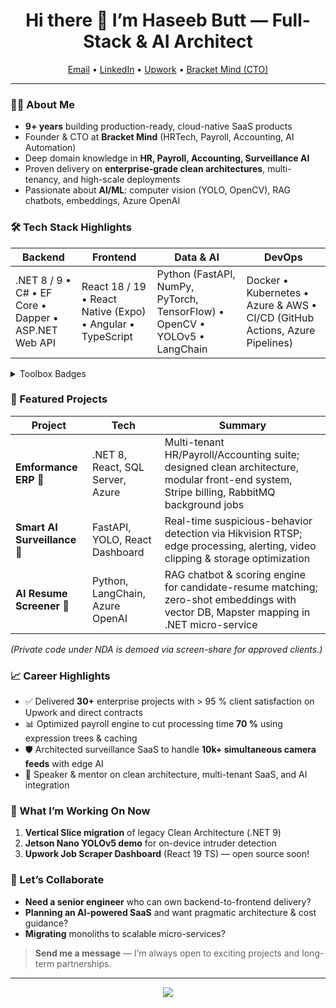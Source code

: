<!-- GitHub Profile README -->

<h1 align="center">Hi there&nbsp;👋 I’m Haseeb Butt — Full-Stack & AI Architect</h1>

<p align="center">
  <a href="mailto:youremail@example.com">Email</a> •
  <a href="https://www.linkedin.com/in/your-linkedin/">LinkedIn</a> •
  <a href="https://upwork.com/fl/your-upwork/">Upwork</a> •
  <a href="https://bracketmind.com">Bracket Mind (CTO)</a>
</p>

---

### 🧑‍💻 About Me

- **9+ years** building production-ready, cloud-native SaaS products  
- Founder & CTO at **Bracket Mind** (HRTech, Payroll, Accounting, AI Automation)  
- Deep domain knowledge in **HR, Payroll, Accounting, Surveillance AI**  
- Proven delivery on **enterprise-grade clean architectures**, multi-tenancy, and high-scale deployments  
- Passionate about **AI/ML**: computer vision (YOLO, OpenCV), RAG chatbots, embeddings, Azure OpenAI

### 🛠 Tech Stack Highlights

| Backend | Frontend | Data & AI | DevOps |
| ------- | -------- | --------- | ------ |
| .NET 8 / 9 • C# • EF Core • Dapper • ASP.NET Web API | React 18 / 19 • React Native (Expo) • Angular • TypeScript | Python (FastAPI, NumPy, PyTorch, TensorFlow) • OpenCV • YOLOv5 • LangChain | Docker • Kubernetes • Azure & AWS • CI/CD (GitHub Actions, Azure Pipelines) |

<details>
<summary>Toolbox Badges</summary>
<p>
  <img src="https://img.shields.io/badge/.NET-512BD4?logo=dotnet&logoColor=white" />
  <img src="https://img.shields.io/badge/C%23-239120?logo=csharp&logoColor=white" />
  <img src="https://img.shields.io/badge/React-61DAFB?logo=react&logoColor=black" />
  <img src="https://img.shields.io/badge/Angular-DD0031?logo=angular&logoColor=white" />
  <img src="https://img.shields.io/badge/Python-3776AB?logo=python&logoColor=white" />
  <img src="https://img.shields.io/badge/Azure-0089D6?logo=microsoftazure&logoColor=white" />
  <img src="https://img.shields.io/badge/AWS-232F3E?logo=amazonaws&logoColor=white" />
  <img src="https://img.shields.io/badge/SQL%20Server-CC2927?logo=microsoftsqlserver&logoColor=white" />
</p>
</details>

### 🚀 Featured Projects

| Project | Tech | Summary |
| ------- | ---- | ------- |
| **Emformance ERP** 🔗 | .NET 8, React, SQL Server, Azure | Multi-tenant HR/Payroll/Accounting suite; designed clean architecture, modular front-end system, Stripe billing, RabbitMQ background jobs |
| **Smart AI Surveillance** 🔗 | FastAPI, YOLO, React Dashboard | Real-time suspicious-behavior detection via Hikvision RTSP; edge processing, alerting, video clipping & storage optimization |
| **AI Resume Screener** 🔗 | Python, LangChain, Azure OpenAI | RAG chatbot & scoring engine for candidate-resume matching; zero-shot embeddings with vector DB, Mapster mapping in .NET micro-service |

*(Private code under NDA is demoed via screen-share for approved clients.)*

### 📈 Career Highlights

- ✅ Delivered **30+** enterprise projects with > 95 % client satisfaction on Upwork and direct contracts  
- 📊 Optimized payroll engine to cut processing time **70 %** using expression trees & caching  
- 🛡 Architected surveillance SaaS to handle **10k+ simultaneous camera feeds** with edge AI  
- 💬 Speaker & mentor on clean architecture, multi-tenant SaaS, and AI integration  

### 🧠 What I’m Working On Now

1. **Vertical Slice migration** of legacy Clean Architecture (.NET 9)  
2. **Jetson Nano YOLOv5 demo** for on-device intruder detection  
3. **Upwork Job Scraper Dashboard** (React 19 TS) — open source soon!

### 🤝 Let’s Collaborate

- **Need a senior engineer** who can own backend-to-frontend delivery?  
- **Planning an AI-powered SaaS** and want pragmatic architecture & cost guidance?  
- **Migrating** monoliths to scalable micro-services?

> **Send me a message** — I’m always open to exciting projects and long-term partnerships.

---

<p align="center">
  <img src="https://github-readme-stats.vercel.app/api?username=your-github-username&show_icons=true&hide_border=true" />
</p>
